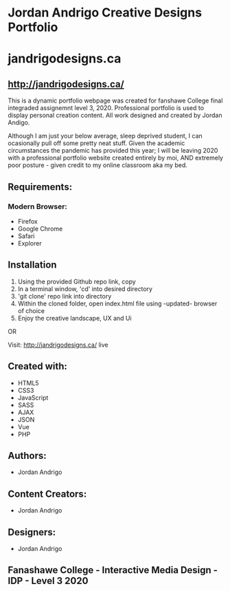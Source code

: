 # Jordan Andrigo Creative Designs Portfolio

# jandrigodesigns.ca

## http://jandrigodesigns.ca/

This is a dynamic portfolio webpage was created for fanshawe College final integraded assignemnt level 3, 2020. 
Professional portfolio is used to display personal creation content. All work designed and created by Jordan Andigo.

Although I am just your below average, sleep deprived student, I can ocasionally pull off some pretty neat stuff. 
Given the academic circumstances the pandemic has provided this year; I will be leaving 2020 with a professional portfolio website created entirely by moi, AND extremely poor posture - given credit to my online classroom aka my bed. 

## Requirements:
### Modern Browser:
* Firefox
* Google Chrome 
* Safari
* Explorer

## Installation
1. Using the provided Github repo link, copy 
2. In a terminal window, 'cd' into desired directory
2. 'git clone' repo link into directory
3. Within the cloned folder, open index.html file using -updated- browser of choice
4. Enjoy the creative landscape, UX and Ui 

OR 

Visit: http://jandrigodesigns.ca/ live

## Created with:
* HTML5
* CSS3
* JavaScript
* SASS
* AJAX
* JSON
* Vue
* PHP

## Authors:
* Jordan Andrigo

## Content Creators:
* Jordan Andrigo

## Designers:
* Jordan Andrigo

## Fanashawe College - Interactive Media Design - IDP - Level 3 2020
